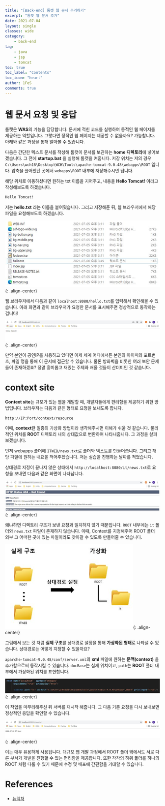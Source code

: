 ```yaml
---
title: "[Back-end] 톰캣 웹 문서 추가하기"
excerpt: "톰캣 웹 문서 추가"
date: 2021-07-04
layout: single
classes: wide
category:
    - back-end
tag:
    - java
    - jsp
    - tomcat
toc: true
toc_label: "Contents"
toc_icon: "heart"
author: 1FeS
comments: true
---
```


# 웹 문서 요청 및 응답

톰캣은 **WAS**의 기능을 담당합니다. 문서에 적힌 코드를 실행하여 동적인 웹 페이지를 제공하는 역할입니다. 그렇다면 정적인 웹 페이지는 제공할 수 없을까요? 가능합니다. 아래와 같은 과정을 통해 알아볼 수 있습니다.

다음은 간단한 텍스트 문서를 작성해 톰캣이 문서를 보관하는 **home 디렉토리**에 넣어보겠습니다. 그 전에 **startup.bat** 을 실행해 톰캣을 켜줍니다. 저장 위치는 저의 경우 `C:\Users\wch18\Desktop\WCH\Tools\apache-tomcat-9.0.48\webapps\ROOT` 입니다. 압축을 풀어줬던 곳에서 `webapps\ROOT` 내부에 저장해주시면 됩니다.

해당 위치로 이동하셨다면 원하는 txt 이름을 지어주고, 내용을 **Hello Tomcat!** 이라고 작성해보도록 하겠습니다.

```txt
Hello Tomcat!
```

저는 **hello.txt** 라는 이름을 붙여줬습니다. 그리고 저장해준 뒤, 웹 브라우저에서 해당 파일을 요청해보도록 하겠습니다.

![hello tomcat](/_img/2021-07-06/hello_tomcat.jpg){: .align-center}

웹 브라우저에서 다음과 같이 `localhost:8080/hello.txt`를 입력해서 확인해볼 수 있습니다. 아래 화면과 같이 브라우저가 요청한 문서를 표시해주면 정상적으로 동작하는 겁니다!

![hello tomcat](/_img/2021-07-06/hello_tomcat2.jpg){: .align-center}

만약 본인이 공인IP를 사용하고 있다면 이제 세계 어디에서든 본인의 아이피와 포트번호, 파일 명을 통해 이 문서에 접근할 수 있습니다. 물론 방화벽을 비롯한 여러 보안 문제들이 존재하겠죠? 정말 흥미롭고 재밌는 주제와 배울 것들이 산더미인 것 같습니다.

# context site

**Context site**는 규모가 있는 웹을 개발할 때, 개발자들에게 편리함을 제공하기 위한 방법입니다. 브라우저는 다음과 같은 형태로 요청을 보내도록 합니다.

`http://IP:Port/context/resource`

이때, **context**란 일종의 가상화 방법이라 생각해주시면 이해가 쉬울 것 같습니다. 물리적인 위치를 **ROOT** 디렉토리 내의 상대값으로 변환하여 나타내줍니다. 그 과정을 살펴보겠습니다.

먼저 webapps 폴더에 `ITWEB/news.txt`로 폴더와 텍스트를 만들어줍니다. 그리고 해당 파일에 원하는 내요을 적어주겠습니다. 저는 실습을 진행하는 날짜를 적었습니다.

상대경로 지정이 끝나지 않은 상태에서 `http://localhost:8080/it/news.txt`로 요청을 보내면 다음과 같은 화면이 나타납니다.

![hello tomcat](/_img/2021-07-06/before_context.jpg){: .align-center}

왜냐하면 디렉토리 구조가 보낸 요청과 일치하지 않기 때문입니다. `ROOT` 내부에는 `it` 폴더와 `news.txt` 파일이 존재하지 않습니다. 이때, Context를 지정해주어 ROOT 폴더 외부 그 어떠한 곳에 있는 파일이라도 찾아갈 수 있도록 만들어줄 수 있습니다.

![hello tomcat](/_img/2021-07-06/context_process.jpg){: .align-center}

그림에서 보는 것 처럼 **실제 구조**를 상대경로 설정을 통해 **가상화된 형태**로 나타낼 수 있습니다. 상대경로는 어떻게 지정할 수 있을까요?

`aparche-tomcat-9.0.48/conf/server.xml`의 **xml** 파일에 원하는 **문맥(context)** 을 추가함으로써 동작시킬 수 있습니다. `docBase`는 실제 위치이고, `path`는 **ROOT** 폴더 내부에서 가상화된 위치를 표현합니다.

![hello tomcat](/_img/2021-07-06/context_add.jpg){: .align-center}

이 작업을 마무리해주신 뒤 서버를 재시작 해줍니다. 그 다음 기존 요청을 다시 보내보면 정상적인 응답을 확인할 수 있습니다.

![hello tomcat](/_img/2021-07-06/after_context.jpg){: .align-center}

이는 매우 유용하게 사용됩니다. 대규모 웹 개발 과정에서 ROOT 폴더 밖에서도 서로 다른 부서가 개발을 진행할 수 있는 편리함을 제공합니다. 또한 각각의 하위 폴더를 하나의 ROOT 처럼 다룰 수 있기 때문에 수정 및 배포에 간편함을 기대할 수 있습니다.

# References
- [뉴렉처](https://www.youtube.com/channel/UC5-ixpj8DioZqmrasj6Ihpw)